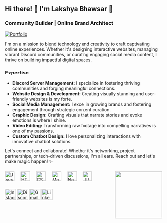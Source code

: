 <h2 align="left">Hi there! 👋 I'm Lakshya Bhawsar 🚀</h2>

<h3> Community Builder | Online Brand Architect</h3>     <a href="https://laksh-devloper-portfolio.webflow.io/"><img src="https://img.shields.io/badge/Portfolio%20-8A2BE2 height="35" alt="Portfolio" /></a>

<p>I'm on a mission to blend technology and creativity to craft captivating online experiences. Whether it's designing interactive websites, managing vibrant Discord communities, or curating engaging social media content, I thrive on building impactful digital spaces.</p>

<h3>Expertise</h3>


   <ul>
        <li>
            <strong>Discord Server Management:</strong> I specialize in fostering thriving communities and forging meaningful connections.
        </li>
        <li>
            <strong>Website Design & Development:</strong> Creating visually stunning and user-friendly websites is my forte.
        </li>
        <li>
            <strong>Social Media Management:</strong> I excel in growing brands and fostering engagement through strategic content curation.
        </li>
        <li>
            <strong>Graphic Design:</strong> Crafting visuals that narrate stories and evoke emotions is where I shine.
        </li>
        <li>
            <strong>Video Editing:</strong> Transforming raw footage into compelling narratives is one of my passions.
        </li>
        <li>
            <strong>Custom Chatbot Design:</strong> I love personalizing interactions with innovative chatbot solutions.
        </li>
    </ul>
    <p>
        Let's connect and collaborate! Whether it's networking, project partnerships, or tech-driven discussions, I'm all ears. Reach out and let's make magic happen! ✨
    </p>



###

<img align="right" height="150" src="https://64.media.tumblr.com/30ad1d2c7471a52a37ab1391c9d15fdf/ed9bd596873374d0-cd/s540x810/20f277037846a295d0cd9a7ea5e9709ebe94e76e.gif"  />

###

<div align="left">
  <img src="https://cdn.jsdelivr.net/gh/devicons/devicon/icons/javascript/javascript-original.svg" height="30" alt="JavaScript logo" />
  <img width="12" />
  <img src="https://cdn.jsdelivr.net/gh/devicons/devicon/icons/html5/html5-original.svg" height="30" alt="HTML logo" />
  <img width="12" />
  <img src="https://cdn.jsdelivr.net/gh/devicons/devicon/icons/css3/css3-original.svg" height="30" alt="CSS logo" />
  <img width="12" />
  <img src="https://cdn.jsdelivr.net/gh/devicons/devicon/icons/mongodb/mongodb-original.svg" height="30" alt="MongoDB logo" />
  <img width="12" />
  <img src="https://cdn.jsdelivr.net/gh/devicons/devicon/icons/nodejs/nodejs-original.svg" height="30" alt="Node.js logo" />
  <img width="12" />
  <img src="https://www.simplihire.com/wp-content/uploads/2023/09/ux-ui-logo.png" height="30" alt="UI/UX logo" />
</div>



###

<div align="left">
  <a href="https://www.instagram.com/lakshh._.22/"><img src="https://img.shields.io/static/v1?message=Instagram&logo=instagram&label=&color=E4405F&logoColor=white&labelColor=&style=for-the-badge" height="35" alt="Instagram logo" /></a>
  <a href="https://discord.gg/MWFH2N9FR8"><img src="https://img.shields.io/static/v1?message=Discord&logo=discord&label=&color=7289DA&logoColor=white&labelColor=&style=for-the-badge" height="35" alt="Discord logo" /></a>
  <a href="mailto:lakshyabhawsar1722@gmail.com"><img src="https://img.shields.io/static/v1?message=Gmail&logo=gmail&label=&color=D14836&logoColor=white&labelColor=&style=for-the-badge" height="35" alt="Gmail logo" /></a>
  <a href="https://www.linkedin.com/in/lakshya-bhawsar/?original_referer=https%3A%2F%2Fwww%2Egoogle%2Ecom%2F&originalSubdomain=in"><img src="https://img.shields.io/static/v1?message=LinkedIn&logo=linkedin&label=&color=0077B5&logoColor=white&labelColor=&style=for-the-badge" height="35" alt="LinkedIn logo" /></a>

</div>


###

<br clear="both">


###
